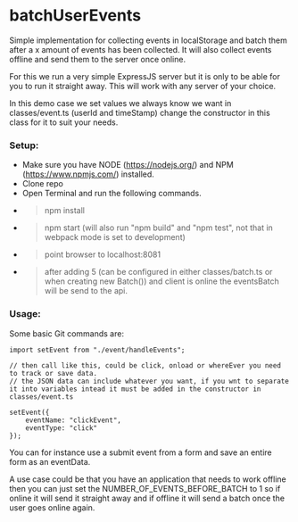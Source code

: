 # batchUserEvents
Simple implementation for collecting events in localStorage and batch them after a x amount of events has been collected. It will also collect events offline and send them to the server once online.

For this we run a very simple ExpressJS server but it is only to be able for you to run it straight away. This will work with any server of your choice.


In this demo case we set values we always know we want in classes/event.ts (userId and timeStamp) change the constructor in this class for it to suit your needs.



### Setup:
- Make sure you have NODE (https://nodejs.org/) and NPM (https://www.npmjs.com/) installed.
- Clone repo
- Open Terminal and run the following commands.
- > npm install
- > npm start (will also run "npm build" and "npm test", not that in webpack mode is set to development)
- > point browser to localhost:8081
- > after adding 5 (can be configured in either classes/batch.ts or when creating new Batch()) and client is online the eventsBatch will be send to the api.

### Usage:
Some basic Git commands are:
```
import setEvent from "./event/handleEvents";

// then call like this, could be click, onload or whereEver you need to track or save data.
// the JSON data can include whatever you want, if you wnt to separate it into variables intead it must be added in the constructor in classes/event.ts

setEvent({
    eventName: "clickEvent",
    eventType: "click"
});

```
You can for instance use a submit event from a form and save an entire form as an eventData.

A use case could be that you have an application that needs to work offline then you can just set the NUMBER_OF_EVENTS_BEFORE_BATCH to 1 so if online it will send it straight away and if offline it will send a batch once the user goes online again.
